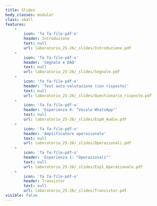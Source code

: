 ```yaml
---
title: Slides
body_classes: modular
class: small
features:
    -
        icon: 'fa fa-file-pdf-o'
        header: Introduzione
        text: null
        url: laboratorio_25-26/_slides/Introduzione.pdf
    -
        icon: 'fa fa-file-pdf-o'
        header: 'Segnale e DAQ'
        text: null
        url: laboratorio_25-26/_slides/Segnale.pdf
    -
        icon: 'fa fa-file-pdf-o'
        header: 'Test auto-valutazione (con risposte)'
        text: null
        url: laboratorio_25-26/_slides/Questionario_risposte.pdf
    -
        icon: 'fa fa-file-pdf-o'
        header: 'Esperienza 0: "Vocale WhatsApp"'
        text: null
        url: laboratorio_25-26/_slides/Esp0_Audio.pdf
    -
        icon: 'fa fa-file-pdf-o'
        header: 'Amplificatore operazionale'
        text: null
        url: laboratorio_25-26/_slides/Operazionali.pdf
    -
        icon: 'fa fa-file-pdf-o'
        header: 'Esperienza 1: "Operazionali"'
        text: null
        url: laboratorio_25-26/_slides/Esp1_Operazionale.pdf
    -
        icon: 'fa fa-file-pdf-o'
        header: Transistor
        text: null
        url: laboratorio_25-26/_slides/Transistor.pdf
visible: false
---
```

<!---
    -
        icon: 'fa fa-file-pdf-o'
        header: 'Elettronica Digitale (prima parte)'
        text: null
        url: laboratorio_24-25/_slides/ElettronicaDigitale_1parte.pdf
    -
        icon: 'fa fa-file-pdf-o'
        header: 'Elettronica Digitale (seconda parte)'
        text: null
        url: laboratorio_24-25/_slides/ElettronicaDigitale_2parte.pdf
    -
        icon: 'fa fa-file-pdf-o'
        header: 'Montaggio LED'
        text: null
        url: laboratorio_24-25/_slides/MontaggioLED.pdf
    -
        icon: 'fa fa-file-pdf-o'
        header: 'Esperienza 2: "Flash ADC + LM35"'
        text: null
        url: laboratorio_24-25/_slides/Esp2_FlashADC-LM35.pdf
    -
        icon: 'fa fa-file-pdf-o'
        header: Fotodiodo
        text: null
        url: laboratorio_24-25/_slides/FotodiodoLED.pdf
    -
        icon: 'fa fa-file-pdf-o'
        header: 'Esperienza 3: "Fotodiodo e misura di g"'
        text: null
        url: laboratorio_24-25/_slides/Esp3_Fotodiodo.pdf
    -
        icon: 'fa fa-file-pdf-o'
        header: 'FPGA + Esperienza 4'
        text: null
        url: laboratorio_24-25/_slides/FPGA.pdf
    -
        icon: 'fa fa-file-pdf-o'
        header: 'Analisi segnali'
        text: null
        url: laboratorio_24-25/_slides/Analisi_Segnali.pdf
    -
        icon: 'fa fa-file-pdf-o'
        header: 'Esperienza 5: "Moises"'
        text: null
        url: laboratorio_24-25/_slides/Esp5_Moises.pdf
    -
        icon: 'fa fa-file-text-o'
        header: 'Esp. 5: data1.txt'
        text: null
        url: laboratorio_24-25/_slides/data1.txt
    -
        icon: 'fa fa-file-text-o'
        header: 'Esp. 5: data2.txt'
        text: null
        url: laboratorio_24-25/_slides/data2.txt
    -
        icon: 'fa fa-file-text-o'
        header: 'Esp. 5: data3.txt'
        text: null
        url: laboratorio_24-25/_slides/data3.txt
    -
        icon: 'fa fa-file-audio-o'
        header: 'Esp. 5: diapason.wav'
        text: null
        url: laboratorio_24-25/_slides/diapason.wav
    -
        icon: 'fa fa-file-audio-o'
        header: 'Esp. 5: pulita_semplice.wav'
        text: null
        url: laboratorio_24-25/_slides/pulita_semplice.wav
    -
        icon: 'fa fa-file-audio-o'
        header: 'Esp. 5: pulita_media.wav'
        text: null
        url: laboratorio_24-25/_slides/pulita_media.wav
    -
        icon: 'fa fa-file-audio-o'
        header: 'Esp. 5: pulita_difficile.wav'
        text: null
        url: laboratorio_24-25/_slides/pulita_difficile.wav
    -
        icon: 'fa fa-file-audio-o'
        header: 'Esp. 5: pulita_pezzo.wav'
        text: null
        url: laboratorio_24-25/_slides/pulita_pezzo.wav
    -
        icon: 'fa fa-file-audio-o'
        header: 'Esp. 5: distorta.wav'
        text: null
        url: laboratorio_24-25/_slides/distorta.wav
    -
        icon: 'fa fa-file-audio-o'
        header: 'Esp. 5: distorta_pezzo.wav'
        text: null
        url: laboratorio_24-25/_slides/distorta_pezzo.wav
    -
        icon: 'fa fa-file-audio-o'
        header: 'Esp. 5: primo.wav'
        text: null
        url: laboratorio_24-25/_slides/primo.wav
    -
        icon: 'fa fa-file-audio-o'
        header: 'Esp. 5: secondo.wav'
        text: null
        url: laboratorio_24-25/_slides/secondo.wav
-->
